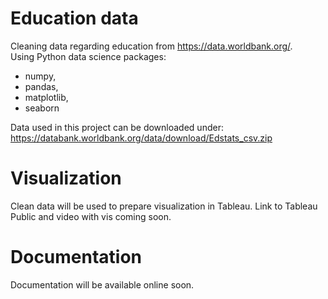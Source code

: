 # Education data 
Cleaning data regarding education from https://data.worldbank.org/. <br>
Using Python data science packages:
- numpy, 
- pandas, 
- matplotlib, 
- seaborn <br>

Data used in this project can be downloaded under:<br>
https://databank.worldbank.org/data/download/Edstats_csv.zip

# Visualization
Clean data will be used to prepare visualization in Tableau.
Link to Tableau Public and video with vis coming soon.

# Documentation
Documentation will be available online soon.

